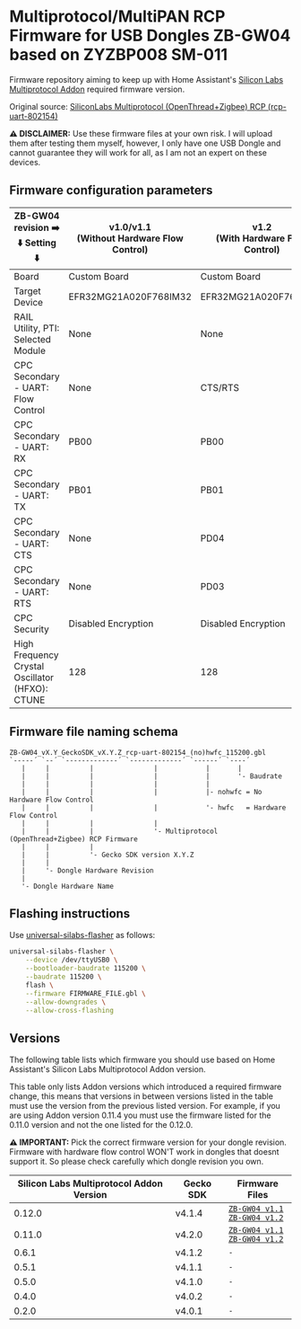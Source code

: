 # Multiprotocol/MultiPAN RCP Firmware for USB Dongles ZB-GW04 based on ZYZBP008 SM-011

Firmware repository aiming to keep up with Home Assistant's [Silicon Labs
Multiprotocol Addon][silabs-multiprotocol] required firmware version.

Original source: [SiliconLabs Multiprotocol (OpenThread+Zigbee) RCP
(rcp-uart-802154)][silabs-gecko]

**⚠️ DISCLAIMER:** Use these firmware files at your own risk. I will upload them
after testing them myself, however, I only have one USB Dongle and cannot
guarantee they will work for all, as I am not an expert on these devices.

[silabs-multiprotocol]: https://github.com/home-assistant/addons/tree/master/silabs-multiprotocol
[silabs-gecko]: https://github.com/SiliconLabs/gecko_sdk

## Firmware configuration parameters

| ZB-GW04 revision ➡️<br />⬇️ Setting ⬇️             | v1.0/v1.1<br />(Without Hardware Flow Control) | v1.2<br />(With Hardware Flow Control) |
|-------------------------------------------------|------------------------------------------------|----------------------------------------|
| Board                                           | Custom Board                                   | Custom Board                           |
| Target Device                                   | EFR32MG21A020F768IM32                          | EFR32MG21A020F768IM32                  |
| RAIL Utility, PTI: Selected Module              | None                                           | None                                   |
| CPC Secondary - UART: Flow Control              | None                                           | CTS/RTS                                |
| CPC Secondary - UART: RX                        | PB00                                           | PB00                                   |
| CPC Secondary - UART: TX                        | PB01                                           | PB01                                   |
| CPC Secondary - UART: CTS                       | None                                           | PD04                                   |
| CPC Secondary - UART: RTS                       | None                                           | PD03                                   |
| CPC Security                                    | Disabled Encryption                            | Disabled Encryption                    |
| High Frequency Crystal Oscillator (HFXO): CTUNE | 128                                            | 128                                    |

<!-- commander.exe gbl create rcp-uart-802154....gbl --app rcp-uart-802154....s37 -->

## Firmware file naming schema

```
ZB-GW04_vX.Y_GeckoSDK_vX.Y.Z_rcp-uart-802154_(no)hwfc_115200.gbl
`-----´ `--´ `-------------´ `-------------´ `------´ `----´
   |     |          |               |            |       |
   |     |          |               |            |       '- Baudrate
   |     |          |               |            |
   |     |          |               |            |- nohwfc = No Hardware Flow Control
   |     |          |               |            '- hwfc   = Hardware Flow Control
   |     |          |               |
   |     |          |               '- Multiprotocol (OpenThread+Zigbee) RCP Firmware
   |     |          |
   |     |          '- Gecko SDK version X.Y.Z
   |     |
   |     '- Dongle Hardware Revision
   |
   '- Dongle Hardware Name
```

## Flashing instructions

Use [universal-silabs-flasher][universal-silabs-flasher] as follows:

```sh
universal-silabs-flasher \
    --device /dev/ttyUSB0 \
    --bootloader-baudrate 115200 \
    --baudrate 115200 \
    flash \
    --firmware FIRMWARE_FILE.gbl \
    --allow-downgrades \
    --allow-cross-flashing
```

[universal-silabs-flasher]: https://github.com/NabuCasa/universal-silabs-flasher

## Versions

The following table lists which firmware you should use based on Home
Assistant's Silicon Labs Multiprotocol Addon version.

This table only lists Addon versions which introduced a required firmware
change, this means that versions in between versions listed in the table must
use the version from the previous listed version. For example, if you are using
Addon version 0.11.4 you must use the firmware listed for the 0.11.0 version and
not the one listed for the 0.12.0.

**⚠️ IMPORTANT:** Pick the correct firmware version for your dongle
revision. Firmware with hardware flow control WON'T work in dongles that doesnt
support it. So please check carefully which dongle revision you own.

| Silicon Labs Multiprotocol Addon Version | Gecko SDK | Firmware Files                                                                                                                                                                             |
|------------------------------------------|-----------|--------------------------------------------------------------------------------------------------------------------------------------------------------------------------------------------|
| 0.12.0                                   | v4.1.4    | [`ZB-GW04 v1.1`](./firmware/ZB-GW04_v1.1_GeckoSDK_v4.1.4_rcp-uart-802154_nohwfc_115200.gbl)<br />[`ZB-GW04 v1.2`](./firmware/ZB-GW04_v1.2_GeckoSDK_v4.1.4_rcp-uart-802154_hwfc_115200.gbl) |
| 0.11.0                                   | v4.2.0    | [`ZB-GW04 v1.1`](./firmware/ZB-GW04_v1.1_GeckoSDK_v4.2.0_rcp-uart-802154_nohwfc_115200.gbl)<br />[`ZB-GW04 v1.2`](./firmware/ZB-GW04_v1.2_GeckoSDK_v4.2.0_rcp-uart-802154_hwfc_115200.gbl) |
| 0.6.1                                    | v4.1.2    | `-`                                                                                                                                                                                        |
| 0.5.1                                    | v4.1.1    | `-`                                                                                                                                                                                        |
| 0.5.0                                    | v4.1.0    | `-`                                                                                                                                                                                        |
| 0.4.0                                    | v4.0.2    | `-`                                                                                                                                                                                        |
| 0.2.0                                    | v4.0.1    | `-`                                                                                                                                                                                        |
